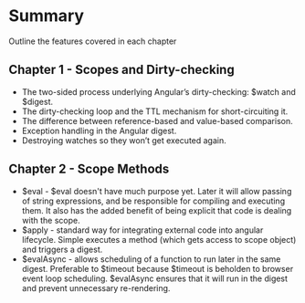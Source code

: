 # Summary

Outline the features covered in each chapter

## Chapter 1 - Scopes and Dirty-checking

* The two-sided process underlying Angular’s dirty-checking: $watch and $digest.
* The dirty-checking loop and the TTL mechanism for short-circuiting it.
* The difference between reference-based and value-based comparison.
* Exception handling in the Angular digest.
* Destroying watches so they won’t get executed again.

## Chapter 2 - Scope Methods

* $eval - $eval doesn't have much purpose yet. Later it will allow passing of string expressions, and be responsible for compiling and executing them. It also has the added benefit of being explicit that code is dealing with the scope.
* $apply - standard way for integrating external code into angular lifecycle. Simple executes a method (which gets access to scope object) and triggers a digest.
* $evalAsync - allows scheduling of a function to run later in the same digest. Preferable to $timeout because $timeout is beholden to browser event loop scheduling. $evalAsync ensures that it will run in the digest and prevent unnecessary re-rendering.